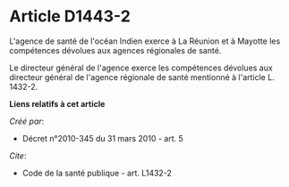 # Article D1443-2

L'agence de santé de l'océan Indien exerce à La Réunion et à Mayotte les compétences dévolues aux agences régionales de
santé. 

Le directeur général de l'agence exerce les compétences dévolues aux directeur général de l'agence régionale de santé
mentionné à l'article L. 1432-2.

**Liens relatifs à cet article**

_Créé par_:

  - Décret n°2010-345 du 31 mars 2010 - art. 5

_Cite_:

  - Code de la santé publique - art. L1432-2
